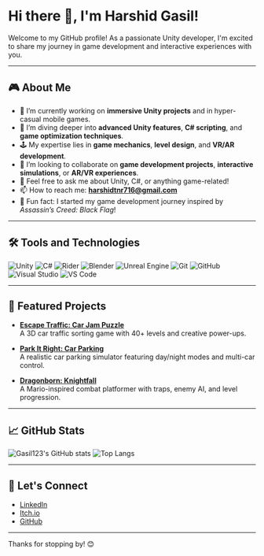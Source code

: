 # Hi there 👋, I'm Harshid Gasil!

Welcome to my GitHub profile! As a passionate Unity developer, I'm excited to share my journey in game development and interactive experiences with you.

---

## 🎮 About Me
- 🔭 I’m currently working on **immersive Unity projects** and in hyper-casual mobile games.
- 🌱 I’m diving deeper into **advanced Unity features**, **C# scripting**, and **game optimization techniques**.
- 🕹️ My expertise lies in **game mechanics**, **level design**, and **VR/AR development**.
- 👯 I’m looking to collaborate on **game development projects**, **interactive simulations**, or **AR/VR experiences**.
- 💬 Feel free to ask me about Unity, C#, or anything game-related!
- 📫 How to reach me: **harshidtnr716@gmail.com**
- 🌟 Fun fact: I started my game development journey inspired by *Assassin’s Creed: Black Flag*!

---

## 🛠️ Tools and Technologies
![Unity](https://img.shields.io/badge/-Unity-000000?style=flat&logo=unity&logoColor=white)
![C#](https://img.shields.io/badge/-C%23-239120?style=flat&logo=c-sharp&logoColor=white)
![Rider](https://img.shields.io/badge/-Rider-000000?style=flat&logo=jetbrains&logoColor=white)
![Blender](https://img.shields.io/badge/-Blender-F5792A?style=flat&logo=blender&logoColor=white)
![Unreal Engine](https://img.shields.io/badge/-Unreal%20Engine-313131?style=flat&logo=unreal-engine&logoColor=white)
![Git](https://img.shields.io/badge/-Git-F05032?style=flat&logo=git&logoColor=white)
![GitHub](https://img.shields.io/badge/-GitHub-181717?style=flat&logo=github&logoColor=white)
![Visual Studio](https://img.shields.io/badge/-Visual%20Studio-5C2D91?style=flat&logo=visual-studio&logoColor=white)
![VS Code](https://img.shields.io/badge/-VS%20Code-007ACC?style=flat&logo=visual-studio-code&logoColor=white)

---

## 📂 Featured Projects

- **[Escape Traffic: Car Jam Puzzle](https://play.google.com/store/apps/details?id=com.gkgames.trafficjim)**  
  A 3D car traffic sorting game with 40+ levels and creative power-ups.

- **[Park It Right: Car Parking](https://gasil123.itch.io/park-it-right-car-parking)**  
  A realistic car parking simulator featuring day/night modes and multi-car control.

- **[Dragonborn: Knightfall](https://gasil123.itch.io/dragonborne-knightfall)**  
  A Mario-inspired combat platformer with traps, enemy AI, and level progression.

---

## 📈 GitHub Stats
![Gasil123's GitHub stats](https://github-readme-stats.vercel.app/api?username=gasil123&show_icons=true&theme=radical)
![Top Langs](https://github-readme-stats.vercel.app/api/top-langs/?username=gasil123&layout=compact&theme=radical)

---

## 🤝 Let's Connect
- [LinkedIn](http://www.linkedin.com/in/harshidgasil)  
- [Itch.io](https://gasil123.itch.io)  
- [GitHub](https://github.com/gasil123)

---

Thanks for stopping by! 😊
